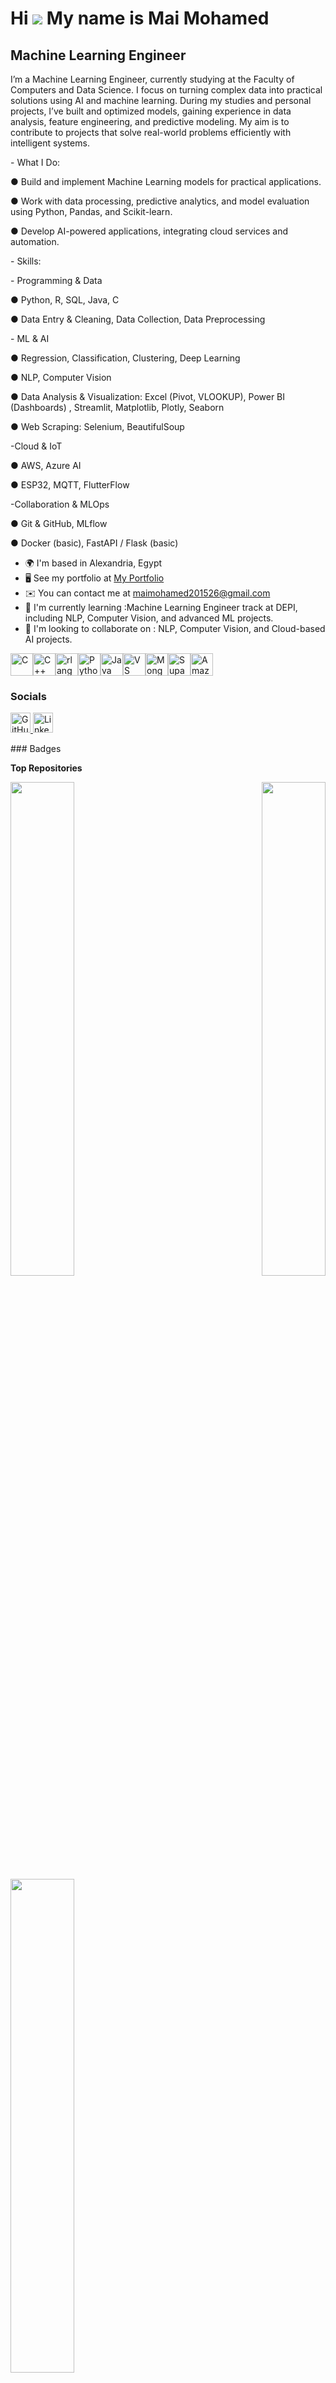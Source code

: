 Hi ![](https://user-images.githubusercontent.com/18350557/176309783-0785949b-9127-417c-8b55-ab5a4333674e.gif) My name is Mai Mohamed
====================================================================================================================================

Machine Learning Engineer
-------------------------

I’m a Machine Learning Engineer, currently studying at the Faculty of Computers and Data Science. I focus on turning complex data into practical solutions using AI and machine learning. During my studies and personal projects, I’ve built and optimized models, gaining experience in data analysis, feature engineering, and predictive modeling. My aim is to contribute to projects that solve real-world problems efficiently with intelligent systems.

\- What I Do:

● Build and implement Machine Learning models for practical applications.

● Work with data processing, predictive analytics, and model evaluation using Python, Pandas, and Scikit-learn.

● Develop AI-powered applications, integrating cloud services and automation.

\- Skills:

\- Programming & Data

● Python, R, SQL, Java, C

● Data Entry & Cleaning, Data Collection, Data Preprocessing

\- ML & AI

● Regression, Classification, Clustering, Deep Learning

● NLP, Computer Vision

● Data Analysis & Visualization: Excel (Pivot, VLOOKUP), Power BI (Dashboards) , Streamlit, Matplotlib, Plotly, Seaborn

● Web Scraping: Selenium, BeautifulSoup

\-Cloud & IoT

● AWS, Azure AI

● ESP32, MQTT, FlutterFlow

\-Collaboration & MLOps

● Git & GitHub, MLflow

● Docker (basic), FastAPI / Flask (basic)

* 🌍  I'm based in Alexandria, Egypt
* 🖥️  See my portfolio at [My Portfolio](http://maii-portfolio.lovable.app/)
* ✉️  You can contact me at [maimohamed201526@gmail.com](mailto:maimohamed201526@gmail.com)
* 🧠  I'm currently learning :Machine Learning Engineer track at DEPI, including NLP, Computer Vision, and advanced ML projects.
* 👥  I'm looking to collaborate on : NLP, Computer Vision, and Cloud-based AI projects.

<p align="left">
<a href="https://docs.microsoft.com/en-us/cpp/?view=msvc-170" target="_blank" rel="noreferrer"><img src="https://raw.githubusercontent.com/danielcranney/readme-generator/main/public/icons/skills/c-colored.svg" alt="C" title="C" width="36" height="36" /></a><a href="https://docs.microsoft.com/en-us/cpp/?view=msvc-170" target="_blank" rel="noreferrer"><img src="https://raw.githubusercontent.com/danielcranney/readme-generator/main/public/icons/skills/cplusplus-colored.svg" alt="C++" title="C++" width="36" height="36" /></a><a href="https://www.r-project.org/" target="_blank" rel="noreferrer"><img src="https://raw.githubusercontent.com/danielcranney/readme-generator/main/public/icons/skills/rlang-colored.svg" alt="rlang" title="rlang" width="36" height="36" /></a><a href="https://www.python.org/" target="_blank" rel="noreferrer"><img src="https://raw.githubusercontent.com/danielcranney/readme-generator/main/public/icons/skills/python-colored.svg" alt="Python" title="Python" width="36" height="36" /></a><a href="https://www.oracle.com/java/" target="_blank" rel="noreferrer"><img src="https://raw.githubusercontent.com/danielcranney/readme-generator/main/public/icons/skills/java-colored.svg" alt="Java" title="Java" width="36" height="36" /></a><a href="https://code.visualstudio.com/" target="_blank" rel="noreferrer"><img src="https://raw.githubusercontent.com/danielcranney/readme-generator/main/public/icons/skills/visualstudiocode-colored.svg" alt="VS Code" title="VS Code" width="36" height="36" /></a><a href="https://www.mongodb.com/" target="_blank" rel="noreferrer"><img src="https://raw.githubusercontent.com/danielcranney/readme-generator/main/public/icons/skills/mongodb-colored.svg" alt="MongoDB" title="MongoDB" width="36" height="36" /></a><a href="https://supabase.io/" target="_blank" rel="noreferrer"><img src="https://raw.githubusercontent.com/danielcranney/readme-generator/main/public/icons/skills/supabase-colored.svg" alt="Supabase" title="Supabase" width="36" height="36" /></a><a href="https://aws.amazon.com" target="_blank" rel="noreferrer"><img src="https://raw.githubusercontent.com/danielcranney/readme-generator/main/public/icons/skills/aws-colored-dark.svg" alt="Amazon Web Services" title="Amazon Web Services" width="36" height="36" /></a>
</p>

### Socials

<p align="left"> <a href="https://www.github.com/mai-mohamed21" target="_blank" rel="noreferrer"> <picture> <source media="(prefers-color-scheme: dark)" srcset="https://raw.githubusercontent.com/danielcranney/readme-generator/main/public/icons/socials/github-dark.svg" /> <source media="(prefers-color-scheme: light)" srcset="https://raw.githubusercontent.com/danielcranney/readme-generator/main/public/icons/socials/github.svg" /> <img src="https://raw.githubusercontent.com/danielcranney/readme-generator/main/public/icons/socials/github.svg" width="32" height="32" alt="GitHub" title="GitHub" /> </picture> </a> <a href="https://www.linkedin.com/in/mai-mohamed-49466a2a6/" target="_blank" rel="noreferrer"> <picture> <source media="(prefers-color-scheme: dark)" srcset="https://raw.githubusercontent.com/danielcranney/readme-generator/main/public/icons/socials/linkedin-dark.svg" /> <source media="(prefers-color-scheme: light)" srcset="https://raw.githubusercontent.com/danielcranney/readme-generator/main/public/icons/socials/linkedin.svg" /> <img src="https://raw.githubusercontent.com/danielcranney/readme-generator/main/public/icons/socials/linkedin.svg" width="32" height="32" alt="LinkedIn" title="LinkedIn" /> </picture> </a></p>
### Badges

<b>Top Repositories</b>

<div width="100%" align="center"><a href="https://github.com/mai-mohamed21/LumiVerse-IoT" align="left"><img align="left" width="45%" src="https://github-readme-stats.vercel.app/api/pin/?username=mai-mohamed21&repo=LumiVerse-IoT&title_color=ffffff&text_color=84cc16&icon_color=84cc16&bg_color=1c1917&hide_border=true&locale=en" /></a><a href="https://github.com/mai-mohamed21/SHEGLAM-Website-Scraping-" align="right"><img align="right" width="45%" src="https://github-readme-stats.vercel.app/api/pin/?username=mai-mohamed21&repo=SHEGLAM-Website-Scraping-&title_color=ffffff&text_color=84cc16&icon_color=84cc16&bg_color=1c1917&hide_border=true&locale=en" /></a></div><br /><br /><br /><br /><br /><br /><br />

<br /><br /><br /><br /><br />

<div width="100%" align="center"><a href="https://github.com/mai-mohamed21/Flora-SmartFarmingCompanion" align="left"><img align="left" width="45%" src="https://github-readme-stats.vercel.app/api/pin/?username=mai-mohamed21&repo=Flora-SmartFarmingCompanion&title_color=ffffff&text_color=84cc16&icon_color=84cc16&bg_color=1c1917&hide_border=true&locale=en" /></a></div>
